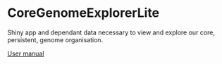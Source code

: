 # CoreGenomeExplorerLite
Shiny app and dependant data necessary to view and explore our core, persistent, genome organisation.

[User manual](https://drive.google.com/file/d/1gJW8q0Cp_I4p2ohbhuEblBcPgDbJfKKj/view)
